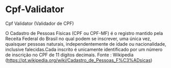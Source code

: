 # Cpf-Validator
Cpf Validator (Validador de CPF)


O Cadastro de Pessoas Físicas (CPF ou CPF-MF) é o registro mantido pela Receita Federal do Brasil no qual podem se inscrever, uma única vez, quaisquer pessoas naturais, independentemente de idade ou nacionalidade, inclusive falecidas.Cada inscrito é unicamente identificado por um número de inscrição no CPF de 11 dígitos decimais.
Fonte : Wikipedia (https://pt.wikipedia.org/wiki/Cadastro_de_Pessoas_F%C3%ADsicas)
